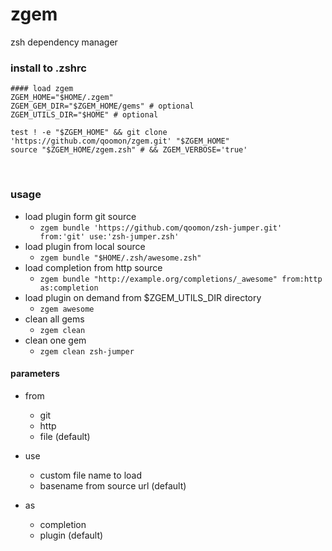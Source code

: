 # zgem
zsh dependency manager

### install to .zshrc
  
```
#### load zgem 
ZGEM_HOME="$HOME/.zgem"
ZGEM_GEM_DIR="$ZGEM_HOME/gems" # optional
ZGEM_UTILS_DIR="$HOME" # optional

test ! -e "$ZGEM_HOME" && git clone 'https://github.com/qoomon/zgem.git' "$ZGEM_HOME"
source "$ZGEM_HOME/zgem.zsh" # && ZGEM_VERBOSE='true'
```
  
### usage
* load plugin form git source 
  * `zgem bundle 'https://github.com/qoomon/zsh-jumper.git' from:'git' use:'zsh-jumper.zsh'`
* load plugin from local source
  * `zgem bundle "$HOME/.zsh/awesome.zsh"`
* load completion from http source
  * `zgem bundle "http://example.org/completions/_awesome" from:http as:completion`
* load plugin on demand from $ZGEM_UTILS_DIR directory
  * `zgem awesome`
* clean all gems
  * `zgem clean`
* clean one gem
  * `zgem clean zsh-jumper`

#### parameters
* from
  * git
  * http
  * file (default)
  
* use
  * custom file name to load
  * basename from source url (default)
  
* as
  * completion
  * plugin (default)
